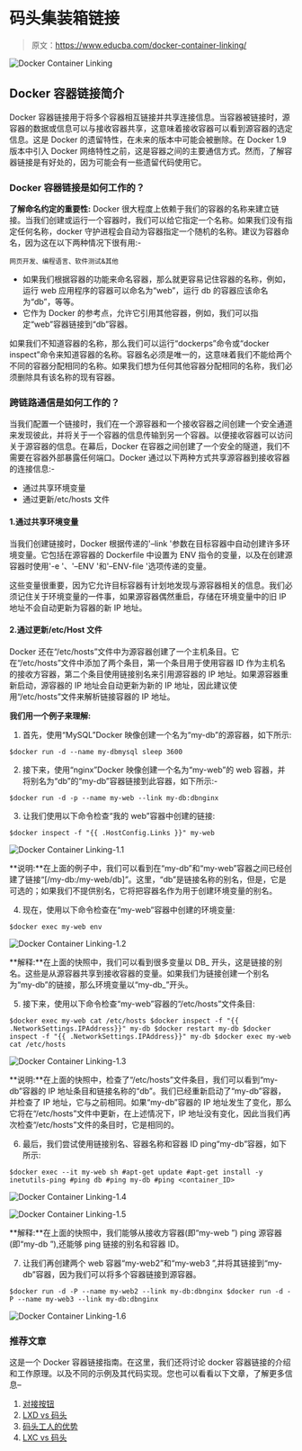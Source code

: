 # 码头集装箱链接

> 原文：<https://www.educba.com/docker-container-linking/>

![Docker Container Linking](img/6a48e9f0716bdcc699544aad01732de1.png)



## Docker 容器链接简介

Docker 容器链接用于将多个容器相互链接并共享连接信息。当容器被链接时，源容器的数据或信息可以与接收容器共享，这意味着接收容器可以看到源容器的选定信息。这是 Docker 的遗留特性，在未来的版本中可能会被删除。在 Docker 1.9 版本中引入 Docker 网络特性之前，这是容器之间的主要通信方式。然而，了解容器链接是有好处的，因为可能会有一些遗留代码使用它。

### Docker 容器链接是如何工作的？

**了解命名约定的重要性:** Docker 很大程度上依赖于我们的容器的名称来建立链接。当我们创建或运行一个容器时，我们可以给它指定一个名称。如果我们没有指定任何名称，docker 守护进程会自动为容器指定一个随机的名称。建议为容器命名，因为这在以下两种情况下很有用:-

<small>网页开发、编程语言、软件测试&其他</small>

*   如果我们根据容器的功能来命名容器，那么就更容易记住容器的名称，例如，运行 web 应用程序的容器可以命名为“web”，运行 db 的容器应该命名为“db”，等等。
*   它作为 Docker 的参考点，允许它引用其他容器，例如，我们可以指定“web”容器链接到“db”容器。

如果我们不知道容器的名称，那么我们可以运行“dockerps”命令或“docker inspect”命令来知道容器的名称。容器名必须是唯一的，这意味着我们不能给两个不同的容器分配相同的名称。如果我们想为任何其他容器分配相同的名称，我们必须删除具有该名称的现有容器。

### 跨链路通信是如何工作的？

当我们配置一个链接时，我们在一个源容器和一个接收容器之间创建一个安全通道来发现彼此，并将关于一个容器的信息传输到另一个容器。以便接收容器可以访问关于源容器的信息。在幕后，Docker 在容器之间创建了一个安全的隧道，我们不需要在容器外部暴露任何端口。Docker 通过以下两种方式共享源容器到接收容器的连接信息:-

*   通过共享环境变量
*   通过更新/etc/hosts 文件

#### 1.通过共享环境变量

当我们创建链接时，Docker 根据传递的'–link '参数在目标容器中自动创建许多环境变量。它包括在源容器的 Dockerfile 中设置为 ENV 指令的变量，以及在创建源容器时使用'-e '、'–ENV '和'–ENV-file '选项传递的变量。

这些变量很重要，因为它允许目标容器有计划地发现与源容器相关的信息。我们必须记住关于环境变量的一件事，如果源容器偶然重启，存储在环境变量中的旧 IP 地址不会自动更新为容器的新 IP 地址。

#### 2.通过更新/etc/Host 文件

Docker 还在“/etc/hosts”文件中为源容器创建了一个主机条目。它在“/etc/hosts”文件中添加了两个条目，第一个条目用于使用容器 ID 作为主机名的接收方容器，第二个条目使用链接别名来引用源容器的 IP 地址。如果源容器重新启动，源容器的 IP 地址会自动更新为新的 IP 地址，因此建议使用“/etc/hosts”文件来解析链接容器的 IP 地址。

**我们用一个例子来理解:**

1.  首先，使用“MySQL”Docker 映像创建一个名为“my-db”的源容器，如下所示:

`$docker run -d --name my-dbmysql sleep 3600`

2.  接下来，使用“nginx”Docker 映像创建一个名为“my-web”的 web 容器，并将别名为“db”的“my-db”容器链接到此容器，如下所示:-

`$docker run -d -p --name my-web --link my-db:dbnginx`

3.  让我们使用以下命令检查“我的 web”容器中创建的链接:

`$docker inspect -f "{{ .HostConfig.Links }}" my-web`

![Docker Container Linking-1.1](img/860605c05c95285151052ae93ff38de2.png)



**说明:**在上面的例子中，我们可以看到在“my-db”和“my-web”容器之间已经创建了链接“[/my-db:/my-web/db]”。这里，“db”是链接名称的别名，但是，它是可选的；如果我们不提供别名，它将把容器名作为用于创建环境变量的别名。

4.  现在，使用以下命令检查在“my-web”容器中创建的环境变量:

`$docker exec my-web env`

![Docker Container Linking-1.2](img/9e1ad8c8e82892c7ced7b883bddc8a3d.png)



**解释:**在上面的快照中，我们可以看到很多变量以 DB_ 开头，这是链接的别名。这些是从源容器共享到接收容器的变量。如果我们为链接创建一个别名为“my-db”的链接，那么环境变量以“my-db_”开头。

5.  接下来，使用以下命令检查“my-web”容器的“/etc/hosts”文件条目:

`$docker exec my-web cat /etc/hosts
$docker inspect -f "{{ .NetworkSettings.IPAddress}}" my-db
$docker restart my-db
$docker inspect -f "{{ .NetworkSettings.IPAddress}}" my-db
$docker exec my-web cat /etc/hosts`

![Docker Container Linking-1.3](img/db794e6e2247ea51e9635ac12f40b306.png)



**说明:**在上面的快照中，检查了“/etc/hosts”文件条目，我们可以看到“my-db”容器的 IP 地址条目和链接名称的“db”。我们已经重新启动了“my-db”容器，并检查了 IP 地址，它与之前相同。如果“my-db”容器的 IP 地址发生了变化，那么它将在“/etc/hosts”文件中更新，在上述情况下，IP 地址没有变化，因此当我们再次检查“/etc/hosts”文件的条目时，它是相同的。

6.  最后，我们尝试使用链接别名、容器名称和容器 ID ping“my-db”容器，如下所示:

`$docker exec --it my-web sh
#apt-get update
#apt-get install -y inetutils-ping
#ping db
#ping my-db
#ping <container_ID>`

![Docker Container Linking-1.4](img/e45cd4daf2f5487174852640d9d8f174.png)



![Docker Container Linking-1.5](img/0836b2c88d40a0bb1481dfacc0217ba5.png)



**解释:**在上面的快照中，我们能够从接收方容器(即“my-web ”) ping 源容器(即“my-db ”),还能够 ping 链接的别名和容器 ID。

7.  让我们再创建两个 web 容器“my-web2”和“my-web3 ”,并将其链接到“my-db”容器，因为我们可以将多个容器链接到源容器。

`$docker run -d -P --name my-web2 --link my-db:dbnginx
$docker run -d -P --name my-web3 --link my-db:dbnginx`

![Docker Container Linking-1.6](img/4acd9847c9b78e42e7bdda8fb800c924.png)



### 推荐文章

这是一个 Docker 容器链接指南。在这里，我们还将讨论 docker 容器链接的介绍和工作原理。以及不同的示例及其代码实现。您也可以看看以下文章，了解更多信息–

1.  [对接按钮](https://www.educba.com/docker-push/)
2.  [LXD vs 码头](https://www.educba.com/lxd-vs-docker/)
3.  [码头工人的优势](https://www.educba.com/advantages-of-docker/)
4.  [LXC vs 码头](https://www.educba.com/lxc-vs-docker/)






